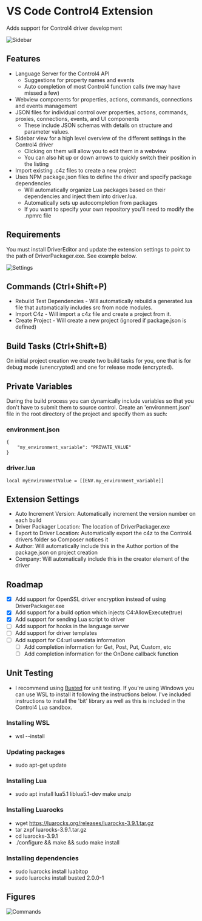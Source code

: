 # VS Code Control4 Extension
Adds support for Control4 driver development

![Sidebar](https://raw.githubusercontent.com/annex4-inc/vscode-control4-ext/master/images/sideview.PNG)

## Features
* Language Server for the Control4 API
  * Suggestions for property names and events
  * Auto completion of most Control4 function calls (we may have missed a few)
* Webview components for properties, actions, commands, connections and events management
* JSON files for individual control over properties, actions, commands, proxies, connections, events, and UI components
    * These include JSON schemas with details on structure and parameter values.
* Sidebar view for a high level overview of the different settings in the Control4 driver
    * Clicking on them will allow you to edit them in a webview
    * You can also hit up or down arrows to quickly switch their position in the listing
* Import existing .c4z files to create a new project
* Uses NPM package.json files to define the driver and specify package dependencies
  * Will automatically organize Lua packages based on their dependencies and inject them into driver.lua.
  * Automatically sets up autocompletion from packages 
  * If you want to specify your own repository you'll need to modify the .npmrc file

## Requirements

You must install DriverEditor and update the extension settings to point to the path of DriverPackager.exe. See example below.

![Settings](https://raw.githubusercontent.com/annex4-inc/vscode-control4-ext/master/images/settings.PNG)

## Commands (Ctrl+Shift+P)
* Rebuild Test Dependencies - Will automatically rebuild a generated.lua file that automatically includes src from node modules.
* Import C4z - Will import a c4z file and create a project from it.
* Create Project - Will create a new project (ignored if package.json is defined)

## Build Tasks (Ctrl+Shift+B)
On initial project creation we create two build tasks for you, one that is for debug mode (unencrypted) and one for release mode (encrypted).

## Private Variables
During the build process you can dynamically include variables so that you don't have to submit them to source control. Create an 'environment.json' file in the root directory of the project and specify them as such:

### environment.json

```
{
    "my_environment_variable": "PRIVATE_VALUE"
}
```
### driver.lua
```
local myEnvironmentValue = [[ENV.my_environment_variable]]
```

## Extension Settings
* Auto Increment Version: Automatically increment the version number on each build
* Driver Packager Location: The location of DriverPackager.exe
* Export to Driver Location: Automatically export the c4z to the Control4 drivers folder so Composer notices it
* Author: Will automatically include this in the Author portion of the package.json on project creation
* Company: Will automatically include this in the creator element of the driver

## Roadmap
- [x] Add support for OpenSSL driver encryption instead of using DriverPackager.exe
- [x] Add support for a build option which injects C4:AllowExecute(true)
- [x] Add support for sending Lua script to driver
- [ ] Add support for hooks in the language server
- [ ] Add support for driver templates
- [ ] Add support for C4:url userdata information
    - [ ] Add completion information for Get, Post, Put, Custom, etc
    - [ ] Add completion information for the OnDone callback function

## Unit Testing
* I recommend using [Busted](https://lunarmodules.github.io/busted/) for unit testing. If you're using Windows you can use  WSL to install it following the instructions below. I've included instructions to install the 'bit' library as well as this is included in the Control4 Lua sandbox.

### Installing WSL
- wsl --install
### Updating packages
- sudo apt-get update
### Installing Lua
- sudo apt install lua5.1 liblua5.1-dev make unzip
### Installing Luarocks
- wget https://luarocks.org/releases/luarocks-3.9.1.tar.gz
- tar zxpf luarocks-3.9.1.tar.gz
- cd luarocks-3.9.1
- ./configure && make && sudo make install
### Installing dependencies
- sudo luarocks install luabitop
- sudo luarocks install busted 2.0.0-1

## Figures

![Commands](https://raw.githubusercontent.com/annex4-inc/vscode-control4-ext/master/images/commands.PNG)
